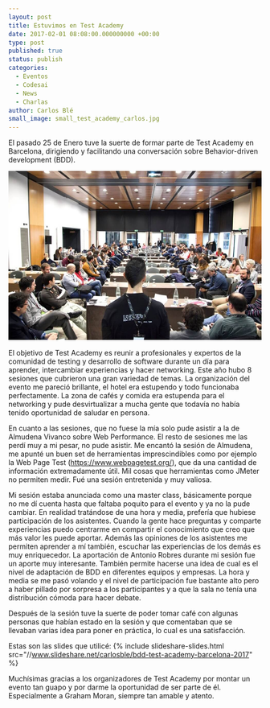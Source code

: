 ```yaml
---
layout: post
title: Estuvimos en Test Academy
date: 2017-02-01 08:08:00.000000000 +00:00
type: post
published: true
status: publish
categories:
  - Eventos
  - Codesai
  - News
  - Charlas
author: Carlos Blé
small_image: small_test_academy_carlos.jpg
---
```


El pasado 25 de Enero tuve la suerte de formar parte de  Test Academy en Barcelona, dirigiendo y facilitando una conversación sobre Behavior-driven development (BDD). 

<img src="/assets/test_academy_carlos.jpg" alt="Carlos dando su taller de BDD">

El objetivo de Test Academy es reunir a profesionales y expertos de la comunidad de testing y desarrollo de software durante un día para aprender, intercambiar experiencias y hacer networking. Este año hubo 8 sesiones que cubrieron una gran variedad de temas. La organización del evento me pareció brillante, el hotel era estupendo y todo funcionaba perfectamente. La zona de cafés y comida era estupenda para el networking y pude desvirtualizar a mucha gente que todavía no había tenido oportunidad de saludar en persona. 

En cuanto a las sesiones, que no fuese la mía solo pude asistir a la de Almudena Vivanco sobre Web Performance. El resto de sesiones me las perdí muy a mi pesar, no pude asistir. Me encantó la sesión de Almudena, me apunté un buen set de herramientas imprescindibles como por ejemplo la Web Page Test (https://www.webpagetest.org/), que da una cantidad de información extremadamente útil. Mil cosas que herramientas como JMeter no permiten medir. Fué una sesión entretenida y muy valiosa.

Mi sesión estaba anunciada como una master class, básicamente porque no me dí cuenta hasta que faltaba poquito para el evento y ya no la pude cambiar. En realidad tratándose de una hora y media, prefería que hubiese participación de los asistentes. Cuando la gente hace preguntas y comparte experiencias puedo centrarme en compartir el conocimiento que creo que más valor les puede aportar. Además las opiniones de los asistentes me permiten aprender a mí también, escuchar las experiencias de los demás es muy enriquecedor. La aportación de Antonio Robres durante mi sesión fue un aporte muy interesante. También permite hacerse una idea de cual es el nivel de adaptación de BDD en diferentes equipos y empresas. La hora y media se me pasó volando y el nivel de participación fue bastante alto pero a haber pillado por sorpresa a los participantes y a que la sala no tenía una distribución cómoda para hacer debate.

Después de la sesión tuve la suerte de poder tomar café con algunas personas que habían estado en la sesión y que comentaban que se llevaban varias idea para poner en práctica, lo cual es una satisfacción.

Estas son las slides que utilicé:
{% include slideshare-slides.html src="//www.slideshare.net/carlosble/bdd-test-academy-barcelona-2017" %}

Muchísimas gracias a los organizadores de Test Academy por montar un evento tan guapo y por darme la oportunidad de ser parte de él. Especialmente a Graham Moran, siempre tan amable y atento.
